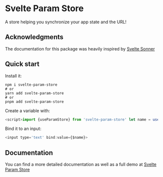 # Svelte Param Store

A store helping you synchronize your app state and the URL!

## Acknowledgments

The documentation for this package was heavily inspired by [Svelte Sonner](https://svelte-sonner.vercel.app/)

## Quick start

Install it:

```
npm i svelte-param-store
# or
yarn add svelte-param-store
# or
pnpm add svelte-param-store
```

Create a variable with:

```js
<script>import {useParamStore} from 'svelte-param-store' let name = useParamStore('name')</script>
```

Bind it to an input:

```js
<input type='text' bind:value={$name}>
```

## Documentation

You can find a more detailed documentation as well as a full demo at [Svelte Param Store]()
